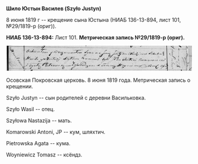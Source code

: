 **Шило Юстын Василев (Szyło Justyn)**

8 июня 1819 г -- крещение сына Юстына (НИАБ 136-13-894, лист 101,
№29/1819-р (ориг)).

**НИАБ 136-13-894:** Лист 101. **Метрическая запись №29/1819-р (ориг).**

![](./media/4df23d259924078a4ef06feae3cefb74587bec6b.png)

Осовская Покровская церковь. 8 июня 1819 года. Метрическая запись о
крещении.

Szyło Justyn -- сын родителей с деревни Васильковка.

Szyło Wasil -- отец.

Szyłowa Nastazija -- мать.

Komarowski Antoni, JP -- кум, шляхтич.

Pietrowska Agata -- кума.

Woyniewicz Tomasz -- ксёндз.
